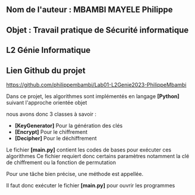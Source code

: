 ## Nom de l'auteur : MBAMBI MAYELE Philippe
## Objet : Travail pratique de Sécurité informatique
## L2 Génie Informatique

## Lien Github du projet
https://github.com/philippembambi/Lab01-L2Genie2023-PhilippeMbambi

Dans ce projet, les algorithmes sont implémentés en langage **[Python]** suivant l'approche orientée objet

nous avons donc 3 classes à savoir :

- **[KeyGenerator]** Pour la génération des clés
- **[Encrypt]** Pour le chiffrement
- **[Decipher]** Pour le déchiffrement 

Le fichier **[main.py]** contient les codes de bases pour exécuter ces algorithmes
Ce fichier requiert donc certains paramètres notamment la clé de chiffrement ou la fonction de permutation

Pour une tâche bien précise, une méthode est appellée.

Il faut donc exécuter le fichier **[main.py]** pour ouvrir les programmes